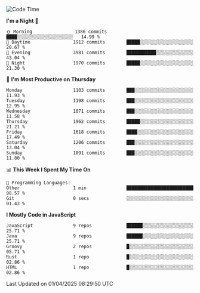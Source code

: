 <!--START_SECTION:waka-->
![Code Time](http://img.shields.io/badge/Code%20Time-1%2C343%20hrs%2027%20mins-blue)

**I'm a Night 🦉** 

```text
🌞 Morning                1386 commits        ████░░░░░░░░░░░░░░░░░░░░░   14.99 % 
🌆 Daytime                1912 commits        █████░░░░░░░░░░░░░░░░░░░░   20.67 % 
🌃 Evening                3981 commits        ███████████░░░░░░░░░░░░░░   43.04 % 
🌙 Night                  1970 commits        █████░░░░░░░░░░░░░░░░░░░░   21.30 % 
```
📅 **I'm Most Productive on Thursday** 

```text
Monday                   1103 commits        ███░░░░░░░░░░░░░░░░░░░░░░   11.93 % 
Tuesday                  1198 commits        ███░░░░░░░░░░░░░░░░░░░░░░   12.95 % 
Wednesday                1071 commits        ███░░░░░░░░░░░░░░░░░░░░░░   11.58 % 
Thursday                 1962 commits        █████░░░░░░░░░░░░░░░░░░░░   21.21 % 
Friday                   1618 commits        ████░░░░░░░░░░░░░░░░░░░░░   17.49 % 
Saturday                 1206 commits        ███░░░░░░░░░░░░░░░░░░░░░░   13.04 % 
Sunday                   1091 commits        ███░░░░░░░░░░░░░░░░░░░░░░   11.80 % 
```


📊 **This Week I Spent My Time On** 

```text
💬 Programming Languages: 
Other                    1 min               █████████████████████████   98.57 % 
Git                      0 secs              ░░░░░░░░░░░░░░░░░░░░░░░░░   01.43 % 
```

**I Mostly Code in JavaScript** 

```text
JavaScript               9 repos             ██████░░░░░░░░░░░░░░░░░░░   25.71 % 
Java                     9 repos             ██████░░░░░░░░░░░░░░░░░░░   25.71 % 
Groovy                   2 repos             █░░░░░░░░░░░░░░░░░░░░░░░░   05.71 % 
Rust                     1 repo              █░░░░░░░░░░░░░░░░░░░░░░░░   02.86 % 
HTML                     1 repo              █░░░░░░░░░░░░░░░░░░░░░░░░   02.86 % 
```




 Last Updated on 01/04/2025 08:29:50 UTC
<!--END_SECTION:waka-->
